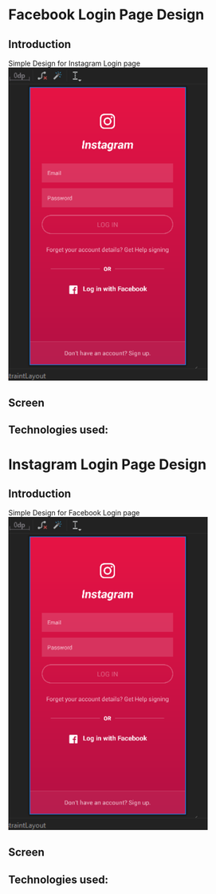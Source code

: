 # Facebook Login Page Design

## Introduction
Simple Design for  Instagram Login page
<img src="assets/img.PNG" alt="drawing" width="400"/>
## Screen



## Technologies used:
# Instagram Login Page Design

## Introduction
Simple Design for  Facebook Login page
<img src="assets/img.png" alt="drawing" width="400"/>
## Screen



## Technologies used:

